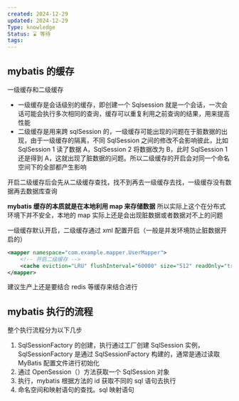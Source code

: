 ```yaml
---
created: 2024-12-29
updated: 2024-12-29
Type: knowledge
Status: ⌛️ 等待
tags:
---
```

## mybatis 的缓存

一级缓存和二级缓存
- 一级缓存是会话级别的缓存，即创建一个 Sqlsession 就是一个会话，一次会话可能会执行多次相同的查询，缓存可以重复利用之前查询的结果，用来提高性能
- 二级缓存是用来跨 sqlSession 的，一级缓存可能出现的问题在于脏数据的出现，由于一级缓存的隔离，不同 SqlSession 之间的修改不会影响彼此，比如 SqlSession 1 读了数据 A，SqlSession 2 将数据改为 B，此时 SqlSession 1 还是得到 A，这就出现了脏数据的问题。所以二级缓存的开启会对同一个命名空间下的全部都产生影响

开启二级缓存后会先从二级缓存查找，找不到再去一级缓存去找，一级缓存没有数据再去数据库查询


**mybatis 缓存的本质就是在本地利用 map 来存储数据**
所以实际上这个在分布式环境下并不安全，本地的 map 实际上还是会出现脏数据或者数据对不上的问题

一级缓存默认开启，二级缓存通过 xml 配置开启（一般是并发环境防止脏数据开启的）
```xml
<mapper namespace="com.example.mapper.UserMapper">
    <!-- 开启二级缓存 -->
    <cache eviction="LRU" flushInterval="60000" size="512" readOnly="true"/>
</mapper>

```

建议生产上还是要结合 redis 等缓存来结合进行

## mybatis 执行的流程

整个执行流程分为以下几步
1. SqlSessionFactory 的创建，执行通过工厂创建 SqlSession 实例，SqlSessionFactory 是通过 SqlSessionFactory 构建的，通常是通过读取 MyBatis 配置文件进行初始化
2. 通过 OpenSession（）方法获取一个 SqlSession 对象
3. 执行，mybatis 根据方法的 id 获取不同的 sql 语句去执行
4. 命名空间和映射语句的查找。sql 映射语句